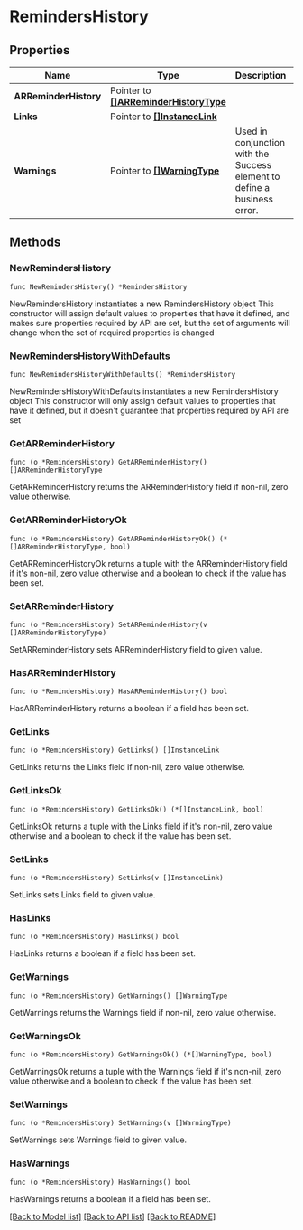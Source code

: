 # RemindersHistory

## Properties

Name | Type | Description | Notes
------------ | ------------- | ------------- | -------------
**ARReminderHistory** | Pointer to [**[]ARReminderHistoryType**](ARReminderHistoryType.md) |  | [optional] 
**Links** | Pointer to [**[]InstanceLink**](InstanceLink.md) |  | [optional] 
**Warnings** | Pointer to [**[]WarningType**](WarningType.md) | Used in conjunction with the Success element to define a business error. | [optional] 

## Methods

### NewRemindersHistory

`func NewRemindersHistory() *RemindersHistory`

NewRemindersHistory instantiates a new RemindersHistory object
This constructor will assign default values to properties that have it defined,
and makes sure properties required by API are set, but the set of arguments
will change when the set of required properties is changed

### NewRemindersHistoryWithDefaults

`func NewRemindersHistoryWithDefaults() *RemindersHistory`

NewRemindersHistoryWithDefaults instantiates a new RemindersHistory object
This constructor will only assign default values to properties that have it defined,
but it doesn't guarantee that properties required by API are set

### GetARReminderHistory

`func (o *RemindersHistory) GetARReminderHistory() []ARReminderHistoryType`

GetARReminderHistory returns the ARReminderHistory field if non-nil, zero value otherwise.

### GetARReminderHistoryOk

`func (o *RemindersHistory) GetARReminderHistoryOk() (*[]ARReminderHistoryType, bool)`

GetARReminderHistoryOk returns a tuple with the ARReminderHistory field if it's non-nil, zero value otherwise
and a boolean to check if the value has been set.

### SetARReminderHistory

`func (o *RemindersHistory) SetARReminderHistory(v []ARReminderHistoryType)`

SetARReminderHistory sets ARReminderHistory field to given value.

### HasARReminderHistory

`func (o *RemindersHistory) HasARReminderHistory() bool`

HasARReminderHistory returns a boolean if a field has been set.

### GetLinks

`func (o *RemindersHistory) GetLinks() []InstanceLink`

GetLinks returns the Links field if non-nil, zero value otherwise.

### GetLinksOk

`func (o *RemindersHistory) GetLinksOk() (*[]InstanceLink, bool)`

GetLinksOk returns a tuple with the Links field if it's non-nil, zero value otherwise
and a boolean to check if the value has been set.

### SetLinks

`func (o *RemindersHistory) SetLinks(v []InstanceLink)`

SetLinks sets Links field to given value.

### HasLinks

`func (o *RemindersHistory) HasLinks() bool`

HasLinks returns a boolean if a field has been set.

### GetWarnings

`func (o *RemindersHistory) GetWarnings() []WarningType`

GetWarnings returns the Warnings field if non-nil, zero value otherwise.

### GetWarningsOk

`func (o *RemindersHistory) GetWarningsOk() (*[]WarningType, bool)`

GetWarningsOk returns a tuple with the Warnings field if it's non-nil, zero value otherwise
and a boolean to check if the value has been set.

### SetWarnings

`func (o *RemindersHistory) SetWarnings(v []WarningType)`

SetWarnings sets Warnings field to given value.

### HasWarnings

`func (o *RemindersHistory) HasWarnings() bool`

HasWarnings returns a boolean if a field has been set.


[[Back to Model list]](../README.md#documentation-for-models) [[Back to API list]](../README.md#documentation-for-api-endpoints) [[Back to README]](../README.md)


